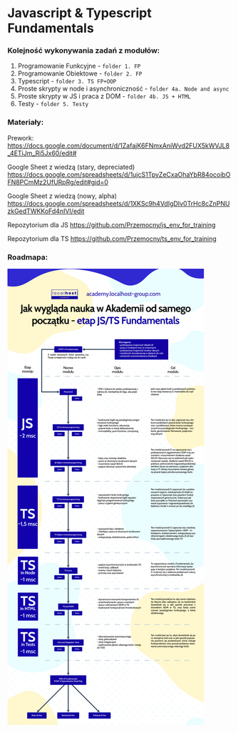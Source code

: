 # Javascript & Typescript Fundamentals

### Kolejność wykonywania zadań z modułów:
1. Programowanie Funkcyjne - ```folder 1. FP```
2. Programowanie Obiektowe - ```folder 2. FP```
3. Typescript - ```folder 3. TS FP+OOP```
4.  Proste skrypty w node i asynchroniczność - ```folder 4a. Node and async```
5. Proste skrypty w JS i praca z DOM  - ```folder 4b. JS + HTML```
6. Testy - ```folder 5. Testy```


### Materiały:
Prework:
https://docs.google.com/document/d/1ZafajK6FNmxAniWvd2FUX5kWVJL8_4ETiJm_Ri5Jx60/edit#

Google Sheet z wiedzą (stary, depreciated)
https://docs.google.com/spreadsheets/d/1ujcS1TpyZeCxaOhaYbR84ocoibOFN8PCmMz2UfURpRg/edit#gid=0

Google Sheet z wiedzą (nowy, alpha)
https://docs.google.com/spreadsheets/d/1XKSc9h4VdIgDIv0TrHc8cZnPNUzkGedTWKKoFd4nIVI/edit

Repozytorium dla JS
https://github.com/Przemocny/js_env_for_training

Repozytorium dla TS
https://github.com/Przemocny/ts_env_for_training

### Roadmapa:
![alt text](roadmapa_etapu.png "Roadmapa")